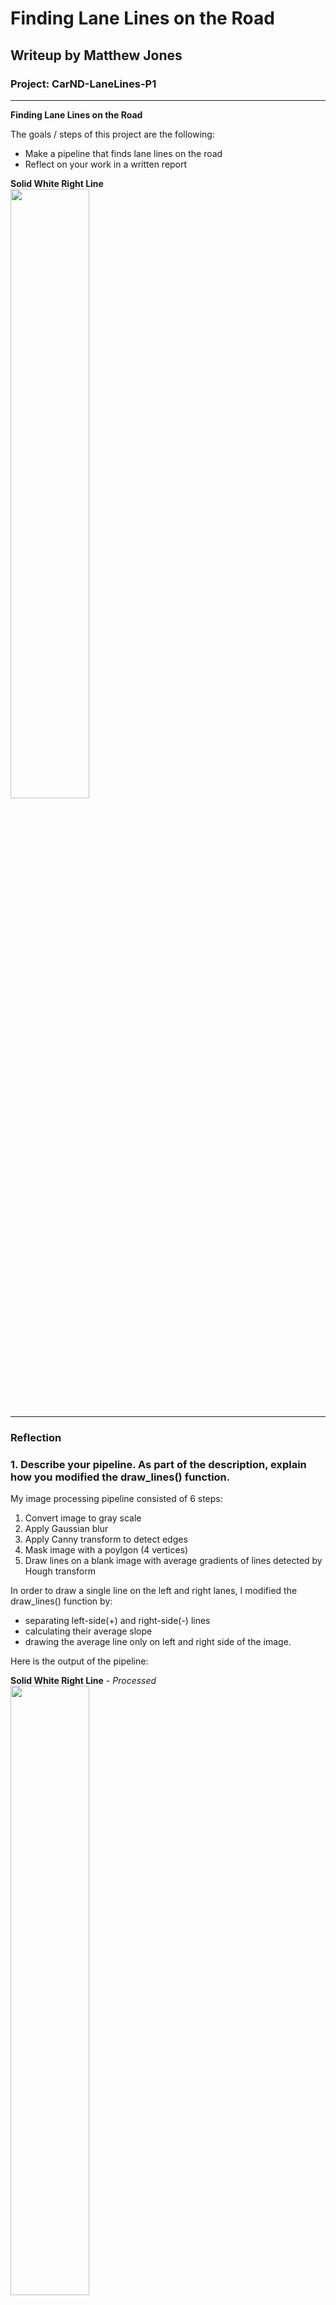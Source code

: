 # **Finding Lane Lines on the Road**

## Writeup by Matthew Jones

### Project: CarND-LaneLines-P1

---

**Finding Lane Lines on the Road**

The goals / steps of this project are the following:
* Make a pipeline that finds lane lines on the road
* Reflect on your work in a written report


[//]: # (Image References)

**Solid White Right Line**
<br/>
<img src="./test_images/solidWhiteRight.jpg" width=50% height=50%>

---

### Reflection

### 1. Describe your pipeline. As part of the description, explain how you modified the draw_lines() function.

My image processing pipeline consisted of 6 steps:
 1. Convert image to gray scale
 2. Apply Gaussian blur
 3. Apply Canny transform to detect edges
 4. Mask image with a poylgon (4 vertices)
 5. Draw lines on a blank image with average gradients of lines detected by Hough transform

In order to draw a single line on the left and right lanes, I modified the draw_lines() function by:
 * separating left-side(+) and right-side(-) lines
 * calculating their average slope
 * drawing the average line only on left and right side of the image.

Here is the output of the pipeline:

**Solid White Right Line** - _Processed_
<br/>
<img src="./test_images_output/solidWhiteRightprocessed.jpg" width=50% height=50%>


### 2. Identify potential shortcomings with your current pipeline

Potential shortcomings of my current pipeline include:
 * does not work with the challenge video
 * it is not drawing a single left-side and single right-side lines when the road markings are dotted lines


### 3. Suggest possible improvements to your pipeline

Possible improvements could include:
 * handling when colour of the road changes due to shadow
 * handling when colour of the road changes due to change in road material (eg. tarmac to concrete)
